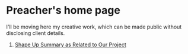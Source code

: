 # Preacher's home page
I'll be moving here my creative work, which can be made public without disclosing client details.

1. [Shape Up Summary as Related to Our Project](./shape-up.md)

